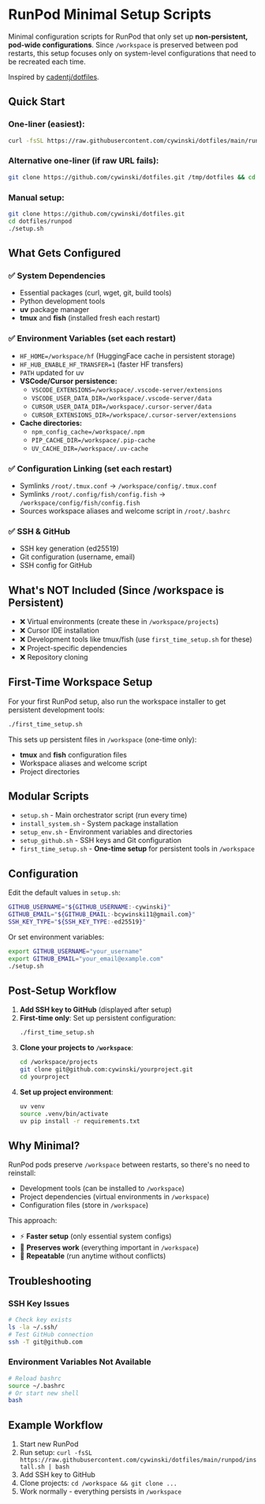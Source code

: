 # RunPod Minimal Setup Scripts

Minimal configuration scripts for RunPod that only set up **non-persistent, pod-wide configurations**. Since `/workspace` is preserved between pod restarts, this setup focuses only on system-level configurations that need to be recreated each time.

Inspired by [cadentj/dotfiles](https://github.com/cadentj/dotfiles/tree/main).

## Quick Start

### One-liner (easiest):
```bash
curl -fsSL https://raw.githubusercontent.com/cywinski/dotfiles/main/runpod/install.sh | bash
```

### Alternative one-liner (if raw URL fails):
```bash
git clone https://github.com/cywinski/dotfiles.git /tmp/dotfiles && cd /tmp/dotfiles/runpod && ./setup.sh
```

### Manual setup:
```bash
git clone https://github.com/cywinski/dotfiles.git
cd dotfiles/runpod
./setup.sh
```

## What Gets Configured

### ✅ System Dependencies
- Essential packages (curl, wget, git, build tools)
- Python development tools
- **uv** package manager
- **tmux** and **fish** (installed fresh each restart)

### ✅ Environment Variables (set each restart)
- `HF_HOME=/workspace/hf` (HuggingFace cache in persistent storage)
- `HF_HUB_ENABLE_HF_TRANSFER=1` (faster HF transfers)
- `PATH` updated for uv
- **VSCode/Cursor persistence:**
  - `VSCODE_EXTENSIONS=/workspace/.vscode-server/extensions`
  - `VSCODE_USER_DATA_DIR=/workspace/.vscode-server/data`
  - `CURSOR_USER_DATA_DIR=/workspace/.cursor-server/data`
  - `CURSOR_EXTENSIONS_DIR=/workspace/.cursor-server/extensions`
- **Cache directories:**
  - `npm_config_cache=/workspace/.npm`
  - `PIP_CACHE_DIR=/workspace/.pip-cache`
  - `UV_CACHE_DIR=/workspace/.uv-cache`

### ✅ Configuration Linking (set each restart)
- Symlinks `/root/.tmux.conf` → `/workspace/config/.tmux.conf`
- Symlinks `/root/.config/fish/config.fish` → `/workspace/config/fish/config.fish`
- Sources workspace aliases and welcome script in `/root/.bashrc`

### ✅ SSH & GitHub
- SSH key generation (ed25519)
- Git configuration (username, email)
- SSH config for GitHub

## What's NOT Included (Since /workspace is Persistent)

- ❌ Virtual environments (create these in `/workspace/projects`)
- ❌ Cursor IDE installation
- ❌ Development tools like tmux/fish (use `first_time_setup.sh` for these)
- ❌ Project-specific dependencies
- ❌ Repository cloning

## First-Time Workspace Setup

For your first RunPod setup, also run the workspace installer to get persistent development tools:

```bash
./first_time_setup.sh
```

This sets up persistent files in `/workspace` (one-time only):
- **tmux** and **fish** configuration files
- Workspace aliases and welcome script
- Project directories

## Modular Scripts

- `setup.sh` - Main orchestrator script (run every time)
- `install_system.sh` - System package installation
- `setup_env.sh` - Environment variables and directories
- `setup_github.sh` - SSH keys and Git configuration
- `first_time_setup.sh` - **One-time setup** for persistent tools in `/workspace`

## Configuration

Edit the default values in `setup.sh`:
```bash
GITHUB_USERNAME="${GITHUB_USERNAME:-cywinski}"
GITHUB_EMAIL="${GITHUB_EMAIL:-bcywinski11@gmail.com}"
SSH_KEY_TYPE="${SSH_KEY_TYPE:-ed25519}"
```

Or set environment variables:
```bash
export GITHUB_USERNAME="your_username"
export GITHUB_EMAIL="your_email@example.com"
./setup.sh
```

## Post-Setup Workflow

1. **Add SSH key to GitHub** (displayed after setup)
2. **First-time only**: Set up persistent configuration:
   ```bash
   ./first_time_setup.sh
   ```
3. **Clone your projects to `/workspace`**:
   ```bash
   cd /workspace/projects
   git clone git@github.com:cywinski/yourproject.git
   cd yourproject
   ```
4. **Set up project environment**:
   ```bash
   uv venv
   source .venv/bin/activate
   uv pip install -r requirements.txt
   ```

## Why Minimal?

RunPod pods preserve `/workspace` between restarts, so there's no need to reinstall:
- Development tools (can be installed to `/workspace`)
- Project dependencies (virtual environments in `/workspace`)
- Configuration files (store in `/workspace`)

This approach:
- ⚡ **Faster setup** (only essential system configs)
- 💾 **Preserves work** (everything important in `/workspace`)
- 🔄 **Repeatable** (run anytime without conflicts)

## Troubleshooting

### SSH Key Issues
```bash
# Check key exists
ls -la ~/.ssh/
# Test GitHub connection
ssh -T git@github.com
```

### Environment Variables Not Available
```bash
# Reload bashrc
source ~/.bashrc
# Or start new shell
bash
```

## Example Workflow

1. Start new RunPod
2. Run setup: `curl -fsSL https://raw.githubusercontent.com/cywinski/dotfiles/main/runpod/install.sh | bash`
3. Add SSH key to GitHub
4. Clone projects: `cd /workspace && git clone ...`
5. Work normally - everything persists in `/workspace`
